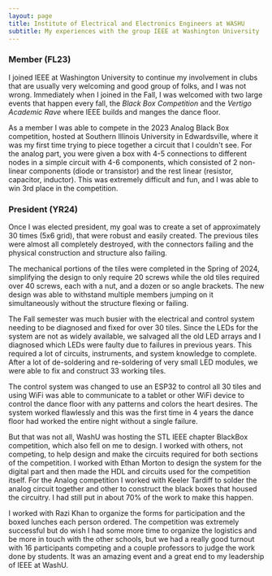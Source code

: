 ```yaml
---
layout: page
title: Institute of Electrical and Electronics Engineers at WASHU
subtitle: My experiences with the group IEEE at Washington University
---
```


### Member (FL23)
I joined IEEE at Washington University to continue my involvement in clubs that are usually very welcoming and good group of folks, and I was not wrong. Immediately when I joined in the Fall, I was welcomed with two large events that happen every fall, the _Black Box Competition_ and the _Vertigo Academic Rave_ where IEEE builds and manges the dance floor. 

As a member I was able to compete in the 2023 Analog Black Box competition, hosted at Southern Illinois University in Edwardsville, where it was my first time trying to piece together a circuit that I couldn't see. For the analog part, you were given a box with 4-5 connections to different nodes in a simple circuit with 4-6 components, which consisted of 2 non-linear components (diode or transistor) and the rest linear (resistor, capacitor, inductor). This was extremely difficult and fun, and I was able to win 3rd place in the competition.

### President (YR24)
Once I was elected president, my goal was to create a set of approximately 30 times (5x6 grid), that were robust and easily created. The previous tiles were almost all completely destroyed, with the connectors failing and the physical construction and structure also failing. 

The mechanical portions of the tiles were completed in the Spring of 2024, simplifying the design to only require 20 screws while the old tiles required over 40 screws, each with a nut, and a dozen or so angle brackets. The new design was able to withstand multiple members jumping on it simultaneously without the structure flexing or failing. 

The Fall semester was much busier with the electrical and control system needing to be diagnosed and fixed for over 30 tiles. Since the LEDs for the system are not as widely available, we salvaged all the old LED arrays and I diagnosed which LEDs were faulty due to failures in previous years. This required a lot of circuits, instruments, and system knowledge to complete. After a lot of de-soldering and re-soldering of very small LED modules, we were able to fix and construct 33 working tiles. 

The control system was changed to use an ESP32 to control all 30 tiles and using WiFi was able to communicate to a tablet or other WiFi device to control the dance floor with any patterns and colors the heart desires. The system worked flawlessly and this was the first time in 4 years the dance floor had worked the entire night without a single failure.

But that was not all, WashU was hosting the STL IEEE chapter BlackBox competition, which also fell on me to design. I worked with others, not competing, to help design and make the circuits required for both sections of the competition. I worked with Ethan Morton to design the system for the digital part and then made the HDL and circuits used for the competition itself. For the Analog competition I worked with Keeler Tardiff to solder the analog circuit together and other to construct the black boxes that housed the circuitry. I had still put in about 70% of the work to make this happen.

I worked with Razi Khan to organize the forms for participation and the boxed lunches each person ordered. The competition was extremely successful but do wish I had some more time to organize the logistics and be more in touch with the other schools, but we had a really good turnout with 16 participants competing and a couple professors to judge the work done by students. It was an amazing event and a great end to my leadership of IEEE at WashU.
